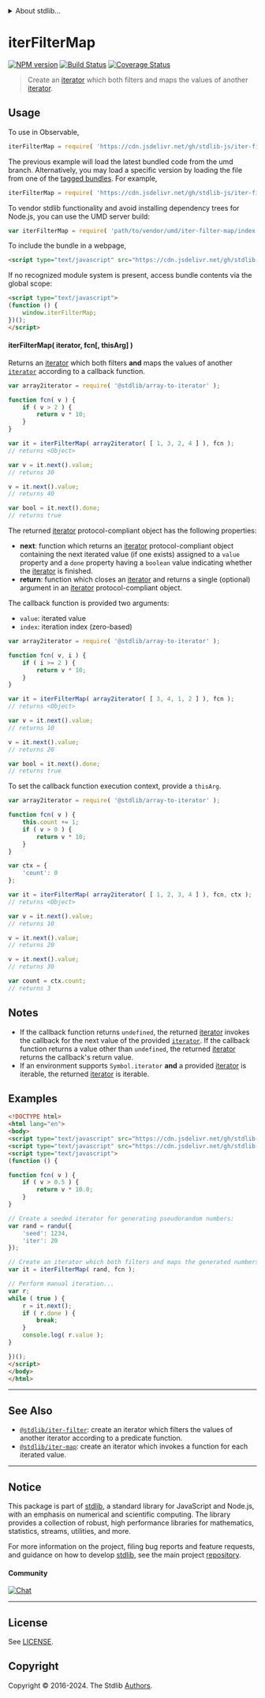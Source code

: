 <!--

@license Apache-2.0

Copyright (c) 2019 The Stdlib Authors.

Licensed under the Apache License, Version 2.0 (the "License");
you may not use this file except in compliance with the License.
You may obtain a copy of the License at

   http://www.apache.org/licenses/LICENSE-2.0

Unless required by applicable law or agreed to in writing, software
distributed under the License is distributed on an "AS IS" BASIS,
WITHOUT WARRANTIES OR CONDITIONS OF ANY KIND, either express or implied.
See the License for the specific language governing permissions and
limitations under the License.

-->


<details>
  <summary>
    About stdlib...
  </summary>
  <p>We believe in a future in which the web is a preferred environment for numerical computation. To help realize this future, we've built stdlib. stdlib is a standard library, with an emphasis on numerical and scientific computation, written in JavaScript (and C) for execution in browsers and in Node.js.</p>
  <p>The library is fully decomposable, being architected in such a way that you can swap out and mix and match APIs and functionality to cater to your exact preferences and use cases.</p>
  <p>When you use stdlib, you can be absolutely certain that you are using the most thorough, rigorous, well-written, studied, documented, tested, measured, and high-quality code out there.</p>
  <p>To join us in bringing numerical computing to the web, get started by checking us out on <a href="https://github.com/stdlib-js/stdlib">GitHub</a>, and please consider <a href="https://opencollective.com/stdlib">financially supporting stdlib</a>. We greatly appreciate your continued support!</p>
</details>

# iterFilterMap

[![NPM version][npm-image]][npm-url] [![Build Status][test-image]][test-url] [![Coverage Status][coverage-image]][coverage-url] <!-- [![dependencies][dependencies-image]][dependencies-url] -->

> Create an [iterator][mdn-iterator-protocol] which both filters and maps the values of another [iterator][mdn-iterator-protocol].

<!-- Section to include introductory text. Make sure to keep an empty line after the intro `section` element and another before the `/section` close. -->

<section class="intro">

</section>

<!-- /.intro -->

<!-- Package usage documentation. -->



<section class="usage">

## Usage

To use in Observable,

```javascript
iterFilterMap = require( 'https://cdn.jsdelivr.net/gh/stdlib-js/iter-filter-map@umd/browser.js' )
```
The previous example will load the latest bundled code from the umd branch. Alternatively, you may load a specific version by loading the file from one of the [tagged bundles](https://github.com/stdlib-js/iter-filter-map/tags). For example,

```javascript
iterFilterMap = require( 'https://cdn.jsdelivr.net/gh/stdlib-js/iter-filter-map@v0.2.1-umd/browser.js' )
```

To vendor stdlib functionality and avoid installing dependency trees for Node.js, you can use the UMD server build:

```javascript
var iterFilterMap = require( 'path/to/vendor/umd/iter-filter-map/index.js' )
```

To include the bundle in a webpage,

```html
<script type="text/javascript" src="https://cdn.jsdelivr.net/gh/stdlib-js/iter-filter-map@umd/browser.js"></script>
```

If no recognized module system is present, access bundle contents via the global scope:

```html
<script type="text/javascript">
(function () {
    window.iterFilterMap;
})();
</script>
```

#### iterFilterMap( iterator, fcn\[, thisArg] )

Returns an [iterator][mdn-iterator-protocol] which both filters **and** maps the values of another [`iterator`][mdn-iterator-protocol] according to a callback function.

```javascript
var array2iterator = require( '@stdlib/array-to-iterator' );

function fcn( v ) {
    if ( v > 2 ) {
        return v * 10;
    }
}

var it = iterFilterMap( array2iterator( [ 1, 3, 2, 4 ] ), fcn );
// returns <Object>

var v = it.next().value;
// returns 30

v = it.next().value;
// returns 40

var bool = it.next().done;
// returns true
```

The returned [iterator][mdn-iterator-protocol] protocol-compliant object has the following properties:

-   **next**: function which returns an [iterator][mdn-iterator-protocol] protocol-compliant object containing the next iterated value (if one exists) assigned to a `value` property and a `done` property having a `boolean` value indicating whether the [iterator][mdn-iterator-protocol] is finished.
-   **return**: function which closes an [iterator][mdn-iterator-protocol] and returns a single (optional) argument in an [iterator][mdn-iterator-protocol] protocol-compliant object.

The callback function is provided two arguments:

-   `value`: iterated value
-   `index`: iteration index (zero-based)

```javascript
var array2iterator = require( '@stdlib/array-to-iterator' );

function fcn( v, i ) {
    if ( i >= 2 ) {
        return v * 10;
    }
}

var it = iterFilterMap( array2iterator( [ 3, 4, 1, 2 ] ), fcn );
// returns <Object>

var v = it.next().value;
// returns 10

v = it.next().value;
// returns 20

var bool = it.next().done;
// returns true
```

To set the callback function execution context, provide a `thisArg`.

<!-- eslint-disable no-invalid-this -->

```javascript
var array2iterator = require( '@stdlib/array-to-iterator' );

function fcn( v ) {
    this.count += 1;
    if ( v > 0 ) {
        return v * 10;
    }
}

var ctx = {
    'count': 0
};

var it = iterFilterMap( array2iterator( [ 1, 2, 3, 4 ] ), fcn, ctx );
// returns <Object>

var v = it.next().value;
// returns 10

v = it.next().value;
// returns 20

v = it.next().value;
// returns 30

var count = ctx.count;
// returns 3
```

</section>

<!-- /.usage -->

<!-- Package usage notes. Make sure to keep an empty line after the `section` element and another before the `/section` close. -->

<section class="notes">

## Notes

-   If the callback function returns `undefined`, the returned [iterator][mdn-iterator-protocol] invokes the callback for the next value of the provided [`iterator`][mdn-iterator-protocol]. If the callback function returns a value other than `undefined`, the returned [iterator][mdn-iterator-protocol] returns the callback's return value.
-   If an environment supports `Symbol.iterator` **and** a provided [iterator][mdn-iterator-protocol] is iterable, the returned [iterator][mdn-iterator-protocol] is iterable.

</section>

<!-- /.notes -->

<!-- Package usage examples. -->

<section class="examples">

## Examples

<!-- eslint no-undef: "error" -->

```html
<!DOCTYPE html>
<html lang="en">
<body>
<script type="text/javascript" src="https://cdn.jsdelivr.net/gh/stdlib-js/random-iter-randu@umd/browser.js"></script>
<script type="text/javascript" src="https://cdn.jsdelivr.net/gh/stdlib-js/iter-filter-map@umd/browser.js"></script>
<script type="text/javascript">
(function () {

function fcn( v ) {
    if ( v > 0.5 ) {
        return v * 10.0;
    }
}

// Create a seeded iterator for generating pseudorandom numbers:
var rand = randu({
    'seed': 1234,
    'iter': 20
});

// Create an iterator which both filters and maps the generated numbers:
var it = iterFilterMap( rand, fcn );

// Perform manual iteration...
var r;
while ( true ) {
    r = it.next();
    if ( r.done ) {
        break;
    }
    console.log( r.value );
}

})();
</script>
</body>
</html>
```

</section>

<!-- /.examples -->

<!-- Section to include cited references. If references are included, add a horizontal rule *before* the section. Make sure to keep an empty line after the `section` element and another before the `/section` close. -->

<section class="references">

</section>

<!-- /.references -->

<!-- Section for related `stdlib` packages. Do not manually edit this section, as it is automatically populated. -->

<section class="related">

* * *

## See Also

-   <span class="package-name">[`@stdlib/iter-filter`][@stdlib/iter/filter]</span><span class="delimiter">: </span><span class="description">create an iterator which filters the values of another iterator according to a predicate function.</span>
-   <span class="package-name">[`@stdlib/iter-map`][@stdlib/iter/map]</span><span class="delimiter">: </span><span class="description">create an iterator which invokes a function for each iterated value.</span>

</section>

<!-- /.related -->

<!-- Section for all links. Make sure to keep an empty line after the `section` element and another before the `/section` close. -->


<section class="main-repo" >

* * *

## Notice

This package is part of [stdlib][stdlib], a standard library for JavaScript and Node.js, with an emphasis on numerical and scientific computing. The library provides a collection of robust, high performance libraries for mathematics, statistics, streams, utilities, and more.

For more information on the project, filing bug reports and feature requests, and guidance on how to develop [stdlib][stdlib], see the main project [repository][stdlib].

#### Community

[![Chat][chat-image]][chat-url]

---

## License

See [LICENSE][stdlib-license].


## Copyright

Copyright &copy; 2016-2024. The Stdlib [Authors][stdlib-authors].

</section>

<!-- /.stdlib -->

<!-- Section for all links. Make sure to keep an empty line after the `section` element and another before the `/section` close. -->

<section class="links">

[npm-image]: http://img.shields.io/npm/v/@stdlib/iter-filter-map.svg
[npm-url]: https://npmjs.org/package/@stdlib/iter-filter-map

[test-image]: https://github.com/stdlib-js/iter-filter-map/actions/workflows/test.yml/badge.svg?branch=v0.2.1
[test-url]: https://github.com/stdlib-js/iter-filter-map/actions/workflows/test.yml?query=branch:v0.2.1

[coverage-image]: https://img.shields.io/codecov/c/github/stdlib-js/iter-filter-map/main.svg
[coverage-url]: https://codecov.io/github/stdlib-js/iter-filter-map?branch=main

<!--

[dependencies-image]: https://img.shields.io/david/stdlib-js/iter-filter-map.svg
[dependencies-url]: https://david-dm.org/stdlib-js/iter-filter-map/main

-->

[chat-image]: https://img.shields.io/gitter/room/stdlib-js/stdlib.svg
[chat-url]: https://app.gitter.im/#/room/#stdlib-js_stdlib:gitter.im

[stdlib]: https://github.com/stdlib-js/stdlib

[stdlib-authors]: https://github.com/stdlib-js/stdlib/graphs/contributors

[umd]: https://github.com/umdjs/umd
[es-module]: https://developer.mozilla.org/en-US/docs/Web/JavaScript/Guide/Modules

[deno-url]: https://github.com/stdlib-js/iter-filter-map/tree/deno
[deno-readme]: https://github.com/stdlib-js/iter-filter-map/blob/deno/README.md
[umd-url]: https://github.com/stdlib-js/iter-filter-map/tree/umd
[umd-readme]: https://github.com/stdlib-js/iter-filter-map/blob/umd/README.md
[esm-url]: https://github.com/stdlib-js/iter-filter-map/tree/esm
[esm-readme]: https://github.com/stdlib-js/iter-filter-map/blob/esm/README.md
[branches-url]: https://github.com/stdlib-js/iter-filter-map/blob/main/branches.md

[stdlib-license]: https://raw.githubusercontent.com/stdlib-js/iter-filter-map/main/LICENSE

[mdn-iterator-protocol]: https://developer.mozilla.org/en-US/docs/Web/JavaScript/Reference/Iteration_protocols#The_iterator_protocol

<!-- <related-links> -->

[@stdlib/iter/filter]: https://github.com/stdlib-js/iter-filter/tree/umd

[@stdlib/iter/map]: https://github.com/stdlib-js/iter-map/tree/umd

<!-- </related-links> -->

</section>

<!-- /.links -->
